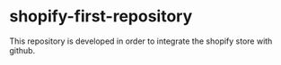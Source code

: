 # shopify-first-repository
This repository is developed in order to integrate the shopify store with github.
